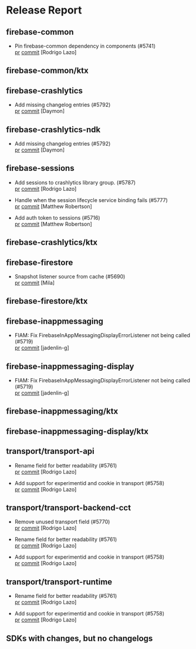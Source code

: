 # Release Report
## firebase-common
      
* Pin firebase-common dependency in components (#5741)   
  [pr](https://github.com/firebase/firebase-android-sdk/pull/5741) [commit](https://github.com/firebase/firebase-android-sdk/commit/181348967ab48c8222f9868ebb3afd09b4e3733e)  [Rodrigo Lazo]

## firebase-common/ktx
      

## firebase-crashlytics
      
* Add missing changelog entries (#5792)   
  [pr](https://github.com/firebase/firebase-android-sdk/pull/5792) [commit](https://github.com/firebase/firebase-android-sdk/commit/05a71c9326173e6b18d2fc577c03b80f91d6dce8)  [Daymon]

## firebase-crashlytics-ndk
      
* Add missing changelog entries (#5792)   
  [pr](https://github.com/firebase/firebase-android-sdk/pull/5792) [commit](https://github.com/firebase/firebase-android-sdk/commit/05a71c9326173e6b18d2fc577c03b80f91d6dce8)  [Daymon]

## firebase-sessions
      
* Add sessions to crashlytics library group. (#5787)   
  [pr](https://github.com/firebase/firebase-android-sdk/pull/5787) [commit](https://github.com/firebase/firebase-android-sdk/commit/e08fcee351d3a1a72a5ba231f386c191bcc8c30a)  [Rodrigo Lazo]

* Handle when the session lifecycle service binding fails (#5777)   
  [pr](https://github.com/firebase/firebase-android-sdk/pull/5777) [commit](https://github.com/firebase/firebase-android-sdk/commit/1a13dff2a28176ca1b72e59842c6c6b289d0aeb4)  [Matthew Robertson]

* Add auth token to sessions (#5716)   
  [pr](https://github.com/firebase/firebase-android-sdk/pull/5716) [commit](https://github.com/firebase/firebase-android-sdk/commit/b5f152be8c95cf0c11e8e09e8d0a423f88b2b780)  [Matthew Robertson]

## firebase-crashlytics/ktx
      

## firebase-firestore
      
* Snapshot listener source from cache (#5690)   
  [pr](https://github.com/firebase/firebase-android-sdk/pull/5690) [commit](https://github.com/firebase/firebase-android-sdk/commit/b77c2188e5ec7c53c2a955fc4663b301e6c98c83)  [Mila]

## firebase-firestore/ktx
      

## firebase-inappmessaging
      
* FIAM: Fix FirebaseInAppMessagingDisplayErrorListener not being called (#5719)   
  [pr](https://github.com/firebase/firebase-android-sdk/pull/5719) [commit](https://github.com/firebase/firebase-android-sdk/commit/f419204d771bb5e3417d83239b92503601dbbb42)  [jadenlin-g]

## firebase-inappmessaging-display
      
* FIAM: Fix FirebaseInAppMessagingDisplayErrorListener not being called (#5719)   
  [pr](https://github.com/firebase/firebase-android-sdk/pull/5719) [commit](https://github.com/firebase/firebase-android-sdk/commit/f419204d771bb5e3417d83239b92503601dbbb42)  [jadenlin-g]

## firebase-inappmessaging/ktx
      

## firebase-inappmessaging-display/ktx
      

## transport/transport-api
      
* Rename field for better readability (#5761)   
  [pr](https://github.com/firebase/firebase-android-sdk/pull/5761) [commit](https://github.com/firebase/firebase-android-sdk/commit/0fc32a45181497e5ac17faef63f0c06847863b78)  [Rodrigo Lazo]

* Add support for experimentid and cookie in transport (#5758)   
  [pr](https://github.com/firebase/firebase-android-sdk/pull/5758) [commit](https://github.com/firebase/firebase-android-sdk/commit/32570d34698c43cce9f9ddff0845147f78162558)  [Rodrigo Lazo]

## transport/transport-backend-cct
      
* Remove unused transport field (#5770)   
  [pr](https://github.com/firebase/firebase-android-sdk/pull/5770) [commit](https://github.com/firebase/firebase-android-sdk/commit/df84f5f5ed209aaddd5a74bf911ad15df6b8e0c5)  [Rodrigo Lazo]

* Rename field for better readability (#5761)   
  [pr](https://github.com/firebase/firebase-android-sdk/pull/5761) [commit](https://github.com/firebase/firebase-android-sdk/commit/0fc32a45181497e5ac17faef63f0c06847863b78)  [Rodrigo Lazo]

* Add support for experimentid and cookie in transport (#5758)   
  [pr](https://github.com/firebase/firebase-android-sdk/pull/5758) [commit](https://github.com/firebase/firebase-android-sdk/commit/32570d34698c43cce9f9ddff0845147f78162558)  [Rodrigo Lazo]

## transport/transport-runtime
      
* Rename field for better readability (#5761)   
  [pr](https://github.com/firebase/firebase-android-sdk/pull/5761) [commit](https://github.com/firebase/firebase-android-sdk/commit/0fc32a45181497e5ac17faef63f0c06847863b78)  [Rodrigo Lazo]

* Add support for experimentid and cookie in transport (#5758)   
  [pr](https://github.com/firebase/firebase-android-sdk/pull/5758) [commit](https://github.com/firebase/firebase-android-sdk/commit/32570d34698c43cce9f9ddff0845147f78162558)  [Rodrigo Lazo]


## SDKs with changes, but no changelogs
